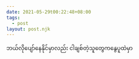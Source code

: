 ```yaml
---
date: 2021-05-29t00:22:48+08:00
tags:
  - post
layout: post.njk
---
```


ဘယ်လိုပျော်နေနိုင်မှာလည်း ငါချစ်တဲ့သူတွေကနွေပူထဲမှာ
